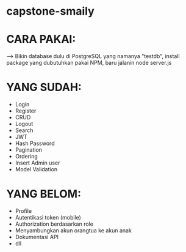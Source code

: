# capstone-smaily

# CARA PAKAI:
--> Bikin database dulu di PostgreSQL yang namanya "testdb", install package yang dubutuhkan pakai NPM, baru jalanin node server.js

# YANG SUDAH:
- Login
- Register
- CRUD
- Logout
- Search
- JWT
- Hash Password
- Pagination
- Ordering
- Insert Admin user
- Model Validation

# YANG BELOM:
- Profile
- Autentikasi token (mobile)
- Authorization berdasarkan role
- Menyambungkan akun orangtua ke akun anak
- Dokumentasi API
- dll
